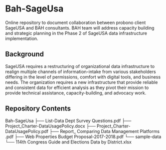 # Bah-SageUsa

Online repository to document collaboration between probono client SageUSA and BAH consultants.  BAH team will address capacity building and strategic planning in the Phase 2 of SageUSA data infrastructure implementation.  

## Background

SageUSA requires a restructuring of organizational data infrastructure to realign multiple
channels of information-intake from various stakeholders differing in the level of permissions,
comfort with digital tools, and business needs. The organization requires a new infrastructure
that provide reliable and consistent data for efficient analysis as they pivot their mission to
provide technical assistance, capacity-building, and advocacy work.  

## Repository Contents  

Bah-SageUsa
├── List-Data Dept Survey Questions.pdf 
├── Project_Charter-DataUsagePolicy.docx
├── Project_Charter-DataUsagePolicy.pdf
├── Report_ Comparing Data Management Platforms .pdf
├── Web Properties Budget Proposal-2017-2018.pdf
└── sample-data
    └── 114th Congress Guide and Elections Data by District.xlsx